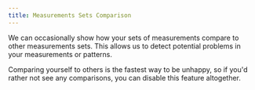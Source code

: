 ```yaml
---
title: Measurements Sets Comparison
---
```


We can occasionally show how your sets of measurements compare to other measurements sets.
This allows us to detect potential problems in your measurements or patterns.

Comparing yourself to others is the fastest way to be unhappy, so if you'd
rather not see any comparisons, you can disable this feature altogether.
